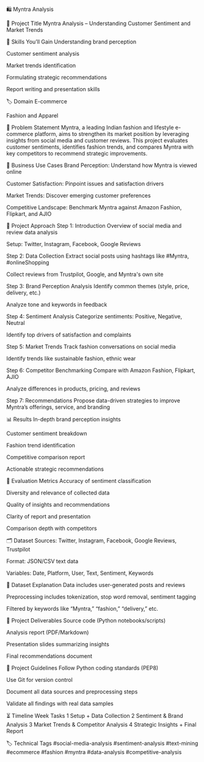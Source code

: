 🛍️ Myntra Analysis

📌 Project Title
Myntra Analysis – Understanding Customer Sentiment and Market Trends

🧠 Skills You’ll Gain
Understanding brand perception

Customer sentiment analysis

Market trends identification

Formulating strategic recommendations

Report writing and presentation skills

🏷️ Domain
E-commerce

Fashion and Apparel

📖 Problem Statement
Myntra, a leading Indian fashion and lifestyle e-commerce platform, aims to strengthen its market position by leveraging insights from social media and customer reviews. This project evaluates customer sentiments, identifies fashion trends, and compares Myntra with key competitors to recommend strategic improvements.

💼 Business Use Cases
Brand Perception: Understand how Myntra is viewed online

Customer Satisfaction: Pinpoint issues and satisfaction drivers

Market Trends: Discover emerging customer preferences

Competitive Landscape: Benchmark Myntra against Amazon Fashion, Flipkart, and AJIO

🚀 Project Approach
Step 1: Introduction
Overview of social media and review data analysis

Setup: Twitter, Instagram, Facebook, Google Reviews

Step 2: Data Collection
Extract social posts using hashtags like #Myntra, #onlineShopping

Collect reviews from Trustpilot, Google, and Myntra's own site

Step 3: Brand Perception Analysis
Identify common themes (style, price, delivery, etc.)

Analyze tone and keywords in feedback

Step 4: Sentiment Analysis
Categorize sentiments: Positive, Negative, Neutral

Identify top drivers of satisfaction and complaints

Step 5: Market Trends
Track fashion conversations on social media

Identify trends like sustainable fashion, ethnic wear

Step 6: Competitor Benchmarking
Compare with Amazon Fashion, Flipkart, AJIO

Analyze differences in products, pricing, and reviews

Step 7: Recommendations
Propose data-driven strategies to improve Myntra’s offerings, service, and branding

📊 Results
In-depth brand perception insights

Customer sentiment breakdown

Fashion trend identification

Competitive comparison report

Actionable strategic recommendations

📏 Evaluation Metrics
Accuracy of sentiment classification

Diversity and relevance of collected data

Quality of insights and recommendations

Clarity of report and presentation

Comparison depth with competitors

🗂 Dataset
Sources: Twitter, Instagram, Facebook, Google Reviews, Trustpilot

Format: JSON/CSV text data

Variables: Date, Platform, User, Text, Sentiment, Keywords

🧹 Dataset Explanation
Data includes user-generated posts and reviews

Preprocessing includes tokenization, stop word removal, sentiment tagging

Filtered by keywords like “Myntra,” “fashion,” “delivery,” etc.

📝 Project Deliverables
Source code (Python notebooks/scripts)

Analysis report (PDF/Markdown)

Presentation slides summarizing insights

Final recommendations document

📌 Project Guidelines
Follow Python coding standards (PEP8)

Use Git for version control

Document all data sources and preprocessing steps

Validate all findings with real data samples

⏳ Timeline
Week	Tasks
1	Setup + Data Collection
2	Sentiment & Brand Analysis
3	Market Trends & Competitor Analysis
4	Strategic Insights + Final Report

🏷️ Technical Tags
#social-media-analysis #sentiment-analysis #text-mining #ecommerce #fashion #myntra #data-analysis #competitive-analysis

